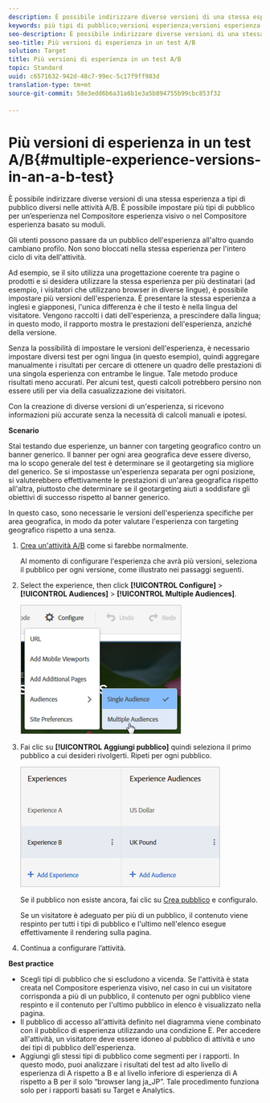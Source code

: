 ```yaml
---
description: È possibile indirizzare diverse versioni di una stessa esperienza a tipi di pubblico diversi nelle attività A/B. È possibile impostare più tipi di pubblico per un’esperienza nel Compositore esperienza visivo o nel Compositore esperienza basato su moduli.
keywords: più tipi di pubblico;versioni esperienza;versioni esperienza target
seo-description: È possibile indirizzare diverse versioni di una stessa esperienza a tipi di pubblico diversi nelle attività A/B. È possibile impostare più tipi di pubblico per un’esperienza nel Compositore esperienza visivo o nel Compositore esperienza basato su moduli.
seo-title: Più versioni di esperienza in un test A/B
solution: Target
title: Più versioni di esperienza in un test A/B
topic: Standard
uuid: c6571632-942d-48c7-99ec-5c17f9ff983d
translation-type: tm+mt
source-git-commit: 58e3edd6b6a31a6b1e3a5b894755b99cbc853f32

---
```



# Più versioni di esperienza in un test A/B{#multiple-experience-versions-in-an-a-b-test}

È possibile indirizzare diverse versioni di una stessa esperienza a tipi di pubblico diversi nelle attività A/B. È possibile impostare più tipi di pubblico per un’esperienza nel Compositore esperienza visivo o nel Compositore esperienza basato su moduli.

Gli utenti possono passare da un pubblico dell&#39;esperienza all&#39;altro quando cambiano profilo. Non sono bloccati nella stessa esperienza per l&#39;intero ciclo di vita dell&#39;attività.

Ad esempio, se il sito utilizza una progettazione coerente tra pagine o prodotti e si desidera utilizzare la stessa esperienza per più destinatari (ad esempio, i visitatori che utilizzano browser in diverse lingue), è possibile impostare più versioni dell&#39;esperienza. È presentare la stessa esperienza a inglesi e giapponesi, l&#39;unica differenza è che il testo è nella lingua del visitatore. Vengono raccolti i dati dell&#39;esperienza, a prescindere dalla lingua; in questo modo, il rapporto mostra le prestazioni dell&#39;esperienza, anziché della versione.

Senza la possibilità di impostare le versioni dell&#39;esperienza, è necessario impostare diversi test per ogni lingua (in questo esempio), quindi aggregare manualmente i risultati per cercare di ottenere un quadro delle prestazioni di una singola esperienza con entrambe le lingue. Tale metodo produce risultati meno accurati. Per alcuni test, questi calcoli potrebbero persino non essere utili per via della casualizzazione dei visitatori.

Con la creazione di diverse versioni di un&#39;esperienza, si ricevono informazioni più accurate senza la necessità di calcoli manuali e ipotesi.

**Scenario**

Stai testando due esperienze, un banner con targeting geografico contro un banner generico. Il banner per ogni area geografica deve essere diverso, ma lo scopo generale del test è determinare se il geotargeting sia migliore del generico. Se si impostasse un&#39;esperienza separata per ogni posizione, si valuterebbero effettivamente le prestazioni di un&#39;area geografica rispetto all&#39;altra, piuttosto che determinare se il geotargeting aiuti a soddisfare gli obiettivi di successo rispetto al banner generico.

In questo caso, sono necessarie le versioni dell&#39;esperienza specifiche per area geografica, in modo da poter valutare l&#39;esperienza con targeting geografico rispetto a una senza.

1. [Crea un&#39;attività A/B](../../../c-activities/t-test-ab/t-test-create-ab/test-create-ab.md#task_68C8079BF9FF4625A3BD6680D554BB72) come si farebbe normalmente.

   Al momento di configurare l&#39;esperienza che avrà più versioni, seleziona il pubblico per ogni versione, come illustrato nei passaggi seguenti.

1. Select the experience, then click **[!UICONTROL Configure]** &gt; **[!UICONTROL Audiences]** &gt; **[!UICONTROL Multiple Audiences]**.

   ![](assets/multiple-audiences.png)

1. Fai clic su **[!UICONTROL Aggiungi pubblico]** quindi seleziona il primo pubblico a cui desideri rivolgerti. Ripeti per ogni pubblico.

   ![](assets/exp-versions.png)

   Se il pubblico non esiste ancora, fai clic su [Crea pubblico](../../../c-target/c-audiences/create-audience.md#task_E18BD77A9A8F4ED0AC50569F94556558) e configuralo.

   Se un visitatore è adeguato per più di un pubblico, il contenuto viene respinto per tutti i tipi di pubblico e l&#39;ultimo nell&#39;elenco esegue effettivamente il rendering sulla pagina.

1. Continua a configurare l’attività.

**Best practice**

* Scegli tipi di pubblico che si escludono a vicenda. Se l&#39;attività è stata creata nel Compositore esperienza visivo, nel caso in cui un visitatore corrisponda a più di un pubblico, il contenuto per ogni pubblico viene respinto e il contenuto per l&#39;ultimo pubblico in elenco è visualizzato nella pagina.
* Il pubblico di accesso all&#39;attività definito nel diagramma viene combinato con il pubblico di esperienza utilizzando una condizione E. Per accedere all&#39;attività, un visitatore deve essere idoneo al pubblico di attività e uno dei tipi di pubblico dell&#39;esperienza.
* Aggiungi gli stessi tipi di pubblico come segmenti per i rapporti. In questo modo, puoi analizzare i risultati del test ad alto livello di esperienza di A rispetto a B e al livello inferiore di esperienza di A rispetto a B per il solo “browser lang ja_JP”. Tale procedimento funziona solo per i rapporti basati su Target e Analytics.

